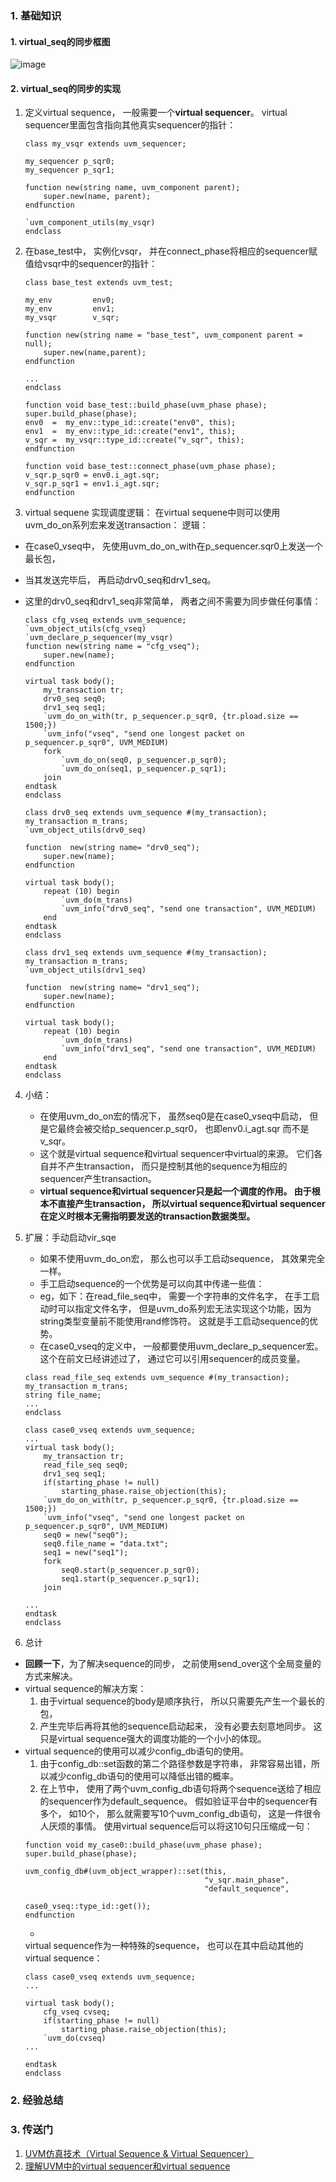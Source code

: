 ### 1. 基础知识
#### 1. virtual_seq的同步框图
![image](https://user-images.githubusercontent.com/55919713/223030949-4c41b899-a9a1-4c0f-9bcf-d45610910918.png)   

#### 2. virtual_seq的同步的实现
1. 定义virtual sequence， 一般需要一个**virtual sequencer**。
virtual sequencer里面包含指向其他真实sequencer的指针：
    ~~~
    class my_vsqr extends uvm_sequencer;
    
    my_sequencer p_sqr0;
    my_sequencer p_sqr1;
    
    function new(string name, uvm_component parent);
        super.new(name, parent);
    endfunction 
    
    `uvm_component_utils(my_vsqr)
    endclass
    ~~~

2. 在base_test中， 实例化vsqr， 并在connect_phase将相应的sequencer赋值给vsqr中的sequencer的指针：
    ~~~
    class base_test extends uvm_test;

    my_env         env0;
    my_env         env1;
    my_vsqr        v_sqr;   
    
    function new(string name = "base_test", uvm_component parent = null);
        super.new(name,parent);
    endfunction
    
    ...
    endclass

    function void base_test::build_phase(uvm_phase phase);
    super.build_phase(phase);
    env0  =  my_env::type_id::create("env0", this); 
    env1  =  my_env::type_id::create("env1", this); 
    v_sqr =  my_vsqr::type_id::create("v_sqr", this); 
    endfunction

    function void base_test::connect_phase(uvm_phase phase);
    v_sqr.p_sqr0 = env0.i_agt.sqr;
    v_sqr.p_sqr1 = env1.i_agt.sqr;
    endfunction
    ~~~

3. virtual sequene 实现调度逻辑： 在virtual sequene中则可以使用uvm_do_on系列宏来发送transaction：
逻辑：
- 在case0_vseq中， 先使用uvm_do_on_with在p_sequencer.sqr0上发送一个最长包， 
- 当其发送完毕后， 再启动drv0_seq和drv1_seq。 
- 这里的drv0_seq和drv1_seq非常简单， 两者之间不需要为同步做任何事情：
    ~~~
    class cfg_vseq extends uvm_sequence;
    `uvm_object_utils(cfg_vseq)
    `uvm_declare_p_sequencer(my_vsqr) 
    function new(string name = "cfg_vseq");
        super.new(name);
    endfunction

    virtual task body();
        my_transaction tr;
        drv0_seq seq0;
        drv1_seq seq1;
        `uvm_do_on_with(tr, p_sequencer.p_sqr0, {tr.pload.size == 1500;})   
        `uvm_info("vseq", "send one longest packet on p_sequencer.p_sqr0", UVM_MEDIUM)
        fork
            `uvm_do_on(seq0, p_sequencer.p_sqr0);
            `uvm_do_on(seq1, p_sequencer.p_sqr1);
        join 
    endtask
    endclass
    ~~~

    ~~~
    class drv0_seq extends uvm_sequence #(my_transaction);
    my_transaction m_trans;
    `uvm_object_utils(drv0_seq)

    function  new(string name= "drv0_seq");
        super.new(name);
    endfunction 
    
    virtual task body();
        repeat (10) begin
            `uvm_do(m_trans)
            `uvm_info("drv0_seq", "send one transaction", UVM_MEDIUM)
        end
    endtask
    endclass

    class drv1_seq extends uvm_sequence #(my_transaction);
    my_transaction m_trans;
    `uvm_object_utils(drv1_seq)

    function  new(string name= "drv1_seq");
        super.new(name);
    endfunction 
    
    virtual task body();
        repeat (10) begin
            `uvm_do(m_trans)
            `uvm_info("drv1_seq", "send one transaction", UVM_MEDIUM)
        end
    endtask
    endclass
    ~~~
   

4. 小结：
   - 在使用uvm_do_on宏的情况下， 虽然seq0是在case0_vseq中启动， 但是它最终会被交给p_sequencer.p_sqr0， 也即env0.i_agt.sqr 而不是v_sqr。 
   - 这个就是virtual sequence和virtual sequencer中virtual的来源。 它们各自并不产生transaction， 而只是控制其他的sequence为相应的sequencer产生transaction。   
   - **virtual sequence和virtual sequencer只是起一个调度的作用。 由于根本不直接产生transaction， 所以virtual sequence和virtual sequencer在定义时根本无需指明要发送的transaction数据类型。**

5. 扩展：手动启动vir_sqe
   - 如果不使用uvm_do_on宏， 那么也可以手工启动sequence， 其效果完全一样。
   -  手工启动sequence的一个优势是可以向其中传递一些值：  
   -  eg，如下：在read_file_seq中， 需要一个字符串的文件名字， 在手工启动时可以指定文件名字， 但是uvm_do系列宏无法实现这个功能，因为string类型变量前不能使用rand修饰符。 这就是手工启动sequence的优势。   
   -  在case0_vseq的定义中， 一般都要使用uvm_declare_p_sequencer宏。 这个在前文已经讲述过了， 通过它可以引用sequencer的成员变量。

    ~~~
    class read_file_seq extends uvm_sequence #(my_transaction);
    my_transaction m_trans;
    string file_name;
    ...
    endclass

    class case0_vseq extends uvm_sequence;
    ...
    virtual task body();
        my_transaction tr;
        read_file_seq seq0;
        drv1_seq seq1;
        if(starting_phase != null) 
            starting_phase.raise_objection(this);
        `uvm_do_on_with(tr, p_sequencer.p_sqr0, {tr.pload.size == 1500;})
        `uvm_info("vseq", "send one longest packet on p_sequencer.p_sqr0", UVM_MEDIUM)
        seq0 = new("seq0");
        seq0.file_name = "data.txt";
        seq1 = new("seq1");
        fork
            seq0.start(p_sequencer.p_sqr0);
            seq1.start(p_sequencer.p_sqr1);
        join 

    ...
    endtask
    endclass
    ~~~

6. 总计
-  **回顾一下**，为了解决sequence的同步， 之前使用send_over这个全局变量的方式来解决。 
- virtual sequence的解决方案：
  1. 由于virtual sequence的body是顺序执行， 所以只需要先产生一个最长的包， 
  2. 产生完毕后再将其他的sequence启动起来， 没有必要去刻意地同步。 这只是virtual sequence强大的调度功能的一个小小的体现。   
- virtual sequence的使用可以减少config_db语句的使用。 
  1. 由于config_db::set函数的第二个路径参数是字符串， 非常容易出错，所以减少config_db语句的使用可以降低出错的概率。 
  2. 在上节中， 使用了两个uvm_config_db语句将两个sequence送给了相应的sequencer作为default_sequence。 假如验证平台中的sequencer有多个， 如10个， 那么就需要写10个uvm_config_db语句， 这是一件很令人厌烦的事情。 使用virtual sequence后可以将这10句只压缩成一句：  
    ~~~
    function void my_case0::build_phase(uvm_phase phase);
    super.build_phase(phase);

    uvm_config_db#(uvm_object_wrapper)::set(this, 
                                            "v_sqr.main_phase", 
                                            "default_sequence", 
                                            case0_vseq::type_id::get());
    endfunction
    ~~~
    - 
    virtual sequence作为一种特殊的sequence， 也可以在其中启动其他的virtual sequence：
    ~~~
    class case0_vseq extends uvm_sequence;
    ...

    virtual task body();
        cfg_vseq cvseq;
        if(starting_phase != null) 
            starting_phase.raise_objection(this);
        `uvm_do(cvseq)
    ...

    endtask
    endclass

    ~~~


### 2. 经验总结

### 3. 传送门
1.  [UVM仿真技术（Virtual Sequence & Virtual Sequencer）](https://zhuanlan.zhihu.com/p/369681031)
2. [理解UVM中的virtual sequencer和virtual sequence](https://blog.csdn.net/kevindas/article/details/120934619)